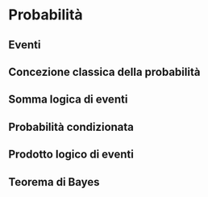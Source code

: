 # Probabilità

## Eventi

## Concezione classica della probabilità

## Somma logica di eventi

## Probabilità condizionata

## Prodotto logico di eventi

## Teorema di Bayes
